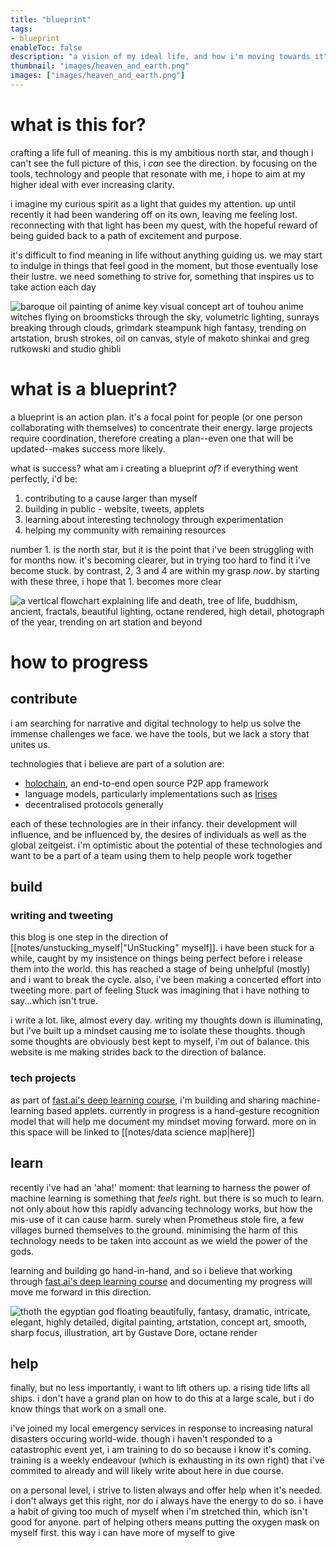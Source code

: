```yaml
---
title: "blueprint"
tags:
- blueprint
enableToc: false
description: "a vision of my ideal life, and how i'm moving towards it"
thumbnail: "images/heaven_and_earth.png"
images: ["images/heaven_and_earth.png"]
---
```

# what is this for?
crafting a life full of meaning. this is my ambitious north star, and though i can't see the full picture of this, i *can* see the direction. by focusing on the tools, technology and people that resonate with me, i hope to aim at my higher ideal with ever increasing clarity. 

i imagine my curious spirit as a light that guides my attention. up until recently it had been wandering off on its own, leaving me feeling lost. reconnecting with that light has been my quest, with the hopeful reward of being guided back to a path of excitement and purpose.

it's difficult to find meaning in life without anything guiding us. we may start to indulge in things that feel good in the moment, but those eventually lose their lustre. we need something to strive for, something that inspires us to take action each day

![baroque oil painting of anime key visual concept art of touhou anime witches flying on broomsticks through the sky, volumetric lighting, sunrays breaking through clouds, grimdark steampunk high fantasy, trending on artstation, brush strokes, oil on canvas, style of makoto shinkai and greg rutkowski and studio ghibli ](https://image.lexica.art/md/800b6b52-32ab-4dc2-b85b-126427f3a9df)


# what is a blueprint?
a blueprint is an action plan. it's a focal point for people (or one person collaborating with themselves) to concentrate their energy. large projects require coordination, therefore creating a plan--even one that will be updated--makes success more likely.

what is success? what am i creating a blueprint *of*? if everything went perfectly, i'd be:
1. contributing to a cause larger than myself
2. building in public - website, tweets, applets
3. learning about interesting technology through experimentation
4. helping my community with remaining resources

number 1. is the north star, but it is the point that i've been struggling with for months now. it's becoming clearer, but in trying too hard to find it i've become stuck. by contrast, 2, 3 and 4 are within my grasp *now*. by starting with these three, i hope that 1. becomes more clear

![a vertical flowchart explaining life and death, tree of life, buddhism, ancient, fractals, beautiful lighting, octane rendered, high detail, photograph of the year, trending on art station and beyond ](https://image.lexica.art/md/3ddb7700-3583-428b-b2c3-1c4196c6c686)

# how to progress
## contribute
i am searching for narrative and digital technology to help us solve the immense challenges we face. we have the tools, but we lack a story that unites us. 

technologies that i believe are part of a solution are:
- [holochain](https://www.holochain.org/), an end-to-end open source P2P app framework 
- language models, particularly implementations such as [Irises](https://twitter.com/CognicistIris)
- decentralised protocols generally

each of these technologies are in their infancy. their development will influence, and be influenced by, the desires of individuals as well as the global zeitgeist. i'm optimistic about the potential of these technologies and want to be a part of a team using them to help people work together

## build
### writing and tweeting
this blog is one step in the direction of [[notes/unstucking_myself|"UnStucking" myself]]. i have been stuck for a while, caught by my insistence on things being perfect before i release them into the world. this has reached a stage of being unhelpful (mostly) and i want to break the cycle. also, i've been making a concerted effort into tweeting more. part of feeling Stuck was imagining that i have nothing to say...which isn't true. 

i write a lot. like, almost every day. writing my thoughts down is illuminating, but i've built up a mindset causing me to isolate these thoughts. though some thoughts are obviously best kept to myself, i'm out of balance. this website is me making strides back to the direction of balance.

### tech projects
as part of [fast.ai's deep learning course](https://course.fast.ai/), i'm building and sharing machine-learning based applets. currently in progress is a hand-gesture recognition model that will help me document my mindset moving forward. more on in this space will be linked to [[notes/data science map|here]]

## learn
recently i've had an 'aha!' moment: that learning to harness the power of machine learning is something that *feels* right. but there is so much to learn. not only about how this rapidly advancing technology works, but how the mis-use of it can cause harm. surely when Prometheus stole fire, a few villages burned themselves to the ground. minimising the harm of this technology needs to be taken into account as we wield the power of the gods.

learning and building go hand-in-hand, and so i believe that working through [fast.ai's deep learning course](https://course.fast.ai/) and documenting my progress will move me forward in this direction. 

![thoth the egyptian god floating beautifully, fantasy, dramatic, intricate, elegant, highly detailed, digital painting, artstation, concept art, smooth, sharp focus, illustration, art by Gustave Dore, octane render](https://image.lexica.art/md/691f7661-7240-4c2f-9728-9f71a6dd1528)

## help
finally, but no less importantly, i want to lift others up. a rising tide lifts all ships. i don't have a grand plan on how to do this at a large scale, but i do know things that work on a small one. 

i've joined my local emergency services in response to increasing natural disasters occuring world-wide. though i haven't responded to a catastrophic event yet, i am training to do so because i know it's coming. training is a weekly endeavour (which is exhausting in its own right) that i've commited to already and will likely write about here in due course.

on a personal level, i strive to listen always and offer help when it's needed. i don't always get this right, nor do i always have the energy to do so. i have a habit of giving too much of myself when i'm stretched thin, which isn't good for anyone. part of helping others means putting the oxygen mask on myself first. this way i can have more of myself to give
